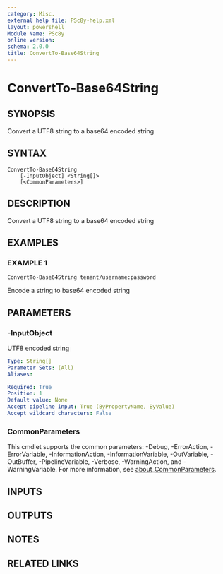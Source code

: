 ```yaml
---
category: Misc.
external help file: PSc8y-help.xml
layout: powershell
Module Name: PSc8y
online version:
schema: 2.0.0
title: ConvertTo-Base64String
---
```


# ConvertTo-Base64String

## SYNOPSIS
Convert a UTF8 string to a base64 encoded string

## SYNTAX

```
ConvertTo-Base64String
	[-InputObject] <String[]>
	[<CommonParameters>]
```

## DESCRIPTION
Convert a UTF8 string to a base64 encoded string

## EXAMPLES

### EXAMPLE 1
```
ConvertTo-Base64String tenant/username:password
```

Encode a string to base64 encoded string

## PARAMETERS

### -InputObject
UTF8 encoded string

```yaml
Type: String[]
Parameter Sets: (All)
Aliases:

Required: True
Position: 1
Default value: None
Accept pipeline input: True (ByPropertyName, ByValue)
Accept wildcard characters: False
```

### CommonParameters
This cmdlet supports the common parameters: -Debug, -ErrorAction, -ErrorVariable, -InformationAction, -InformationVariable, -OutVariable, -OutBuffer, -PipelineVariable, -Verbose, -WarningAction, and -WarningVariable. For more information, see [about_CommonParameters](http://go.microsoft.com/fwlink/?LinkID=113216).

## INPUTS

## OUTPUTS

## NOTES

## RELATED LINKS
